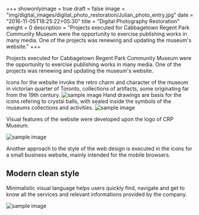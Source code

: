 +++
showonlyimage = true
draft = false
image = "img/digital_images/digital_photo_restoration/Julian_photo_entry.jpg"
date = "2016-11-05T18:25:22+05:30"
title = "Digital Photography Restoration"
weight = 0
description = "Projects executed for Cabbagetown Regent Park Community Museum were the opportunity to exercise publishing works in many media. One of the projects was renewing and updating the museum's website."
+++

Projects executed for Cabbagetown Regent Park Community Museum were the opportunity to exercise publishing works in many media. One of the projects was renewing and updating the museum's website.
<!--more-->
Icons for the website invoke the retro charm and character of the museum in victorian quarter of Toronto, collections of artifacts, some originating far from the 19th century.
![sample image](/img/design/6_drawings.jpg)
Hand drawings are basis for the icons refering to crystal balls, with sealed inside the symbols of the museums collections and activities.
![sample image](/img/design/icons.jpg)

Visual features of the website were developed upon the logo of CRP Museum.

![sample image](/img/design/banner_2.gif)

Another approach to the style of the web design is executed in the icons for a small business website, mainly intended for the mobile browsers.

## Modern clean style

Minimalistic visual language helps users quickly find, navigate and get to know all the services and relevant informations provided by the company.

![sample image](/img/design/Jones_Laundry.jpg)
